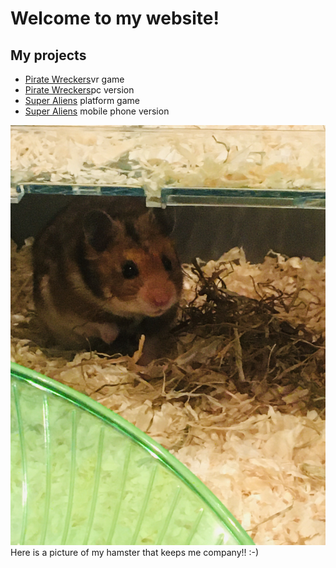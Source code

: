 # Welcome to my website!

## My projects

* [Pirate Wreckers](https://sidequestvr.com/app/4844/pirate-wreckers)vr game
* [Pirate Wreckers](https://xigua2011.github.io/pirate_wreckers/)pc version
* [Super Aliens](https://xigua2011.github.io/Annis_platformer/) platform game
* [Super Aliens](https://play.google.com/store/apps/details?id=org.godotengine.anniwang) mobile phone version

![My hamster](Toffee.jpg) Here is a picture of my hamster that keeps me company!! :-)